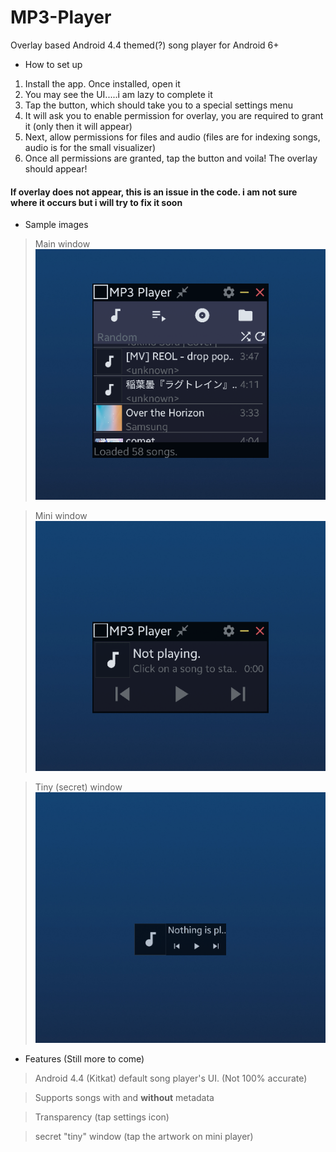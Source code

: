# MP3-Player
Overlay based Android 4.4 themed(?) song player for Android 6+

- How to set up
1. Install the app. Once installed, open it
2. You may see the UI.....i am lazy to complete it
3. Tap the button, which should take you to a special settings menu
4. It will ask you to enable permission for overlay, you are required to grant it (only then it will appear)
5. Next, allow permissions for files and audio (files are for indexing songs, audio is for the small visualizer)
6. Once all permissions are granted, tap the button and voila! The overlay should appear!

#### If overlay does not appear, this is an issue in the code. i am not sure where it occurs but i will try to fix it soon

- Sample images

> Main window
![Main window](/assets/main_window.png)

> Mini window
![Mini window](/assets/mini_window.png)

> Tiny (secret) window
![Mini window](/assets/tiny_window.png)


- Features (Still more to come)
> <p>Android 4.4 (Kitkat) default song player's UI. (Not 100% accurate)<br>

> Supports songs with and **without** metadata<br>
  
> Transparency (tap settings icon)<br>
  
> secret "tiny" window (tap the artwork on mini player)</p>

